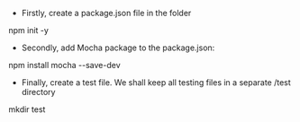 - Firstly, create a package.json file in the folder

npm init -y

- Secondly, add Mocha package to the package.json:

npm install mocha  --save-dev

- Finally, create a test file. We shall keep all testing files in a separate /test directory

mkdir test

